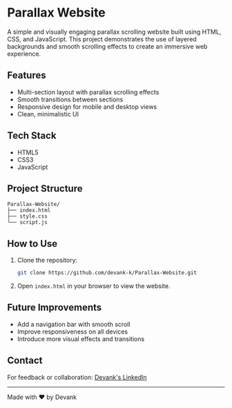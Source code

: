 # Parallax Website

A simple and visually engaging parallax scrolling website built using HTML, CSS, and JavaScript. This project demonstrates the use of layered backgrounds and smooth scrolling effects to create an immersive web experience.

## Features
- Multi-section layout with parallax scrolling effects  
- Smooth transitions between sections  
- Responsive design for mobile and desktop views  
- Clean, minimalistic UI

## Tech Stack
- HTML5  
- CSS3  
- JavaScript

## Project Structure
```
Parallax-Website/
├── index.html
├── style.css
└── script.js
```

## How to Use
1. Clone the repository:
   ```bash
   git clone https://github.com/devank-k/Parallax-Website.git
   ```
2. Open `index.html` in your browser to view the website.

## Future Improvements
- Add a navigation bar with smooth scroll  
- Improve responsiveness on all devices  
- Introduce more visual effects and transitions

## Contact
For feedback or collaboration: [Devank's LinkedIn](https://www.linkedin.com/in/devank-k/)

---

Made with ❤️ by Devank
